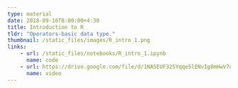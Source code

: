 ```yaml
---
type: material
date: 2018-09-16T8:00:00+4:30
title: Introduction to R
tldr: "Operators-basic data type."
thumbnail: /static_files/images/R_intro_1.png
links: 
    - url: /static_files/notebooks/R_intro_1.ipynb
      name: code
    - url: https://drive.google.com/file/d/1NASEUF32SYqqe5lENvIg8mHwV7qXd_br/view?usp=share_link
      name: video
---
```

